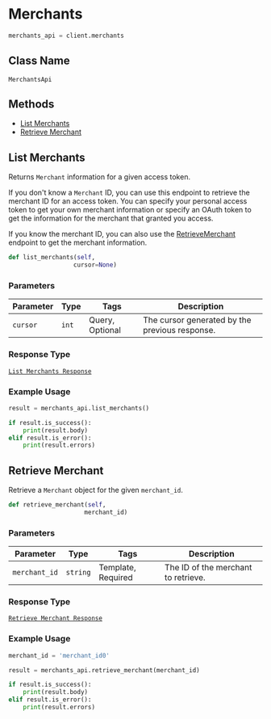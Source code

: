 # Merchants

```python
merchants_api = client.merchants
```

## Class Name

`MerchantsApi`

## Methods

* [List Merchants](/doc/merchants.md#list-merchants)
* [Retrieve Merchant](/doc/merchants.md#retrieve-merchant)

## List Merchants

Returns `Merchant` information for a given access token.

If you don't know a `Merchant` ID, you can use this endpoint to retrieve the merchant ID for an access token.
You can specify your personal access token to get your own merchant information or specify an OAuth token
to get the information for the  merchant that granted you access.

If you know the merchant ID, you can also use the [RetrieveMerchant](#endpoint-merchants-retrievemerchant)
endpoint to get the merchant information.

```python
def list_merchants(self,
                  cursor=None)
```

### Parameters

| Parameter | Type | Tags | Description |
|  --- | --- | --- | --- |
| `cursor` | `int` | Query, Optional | The cursor generated by the previous response. |

### Response Type

[`List Merchants Response`]($m/ListMerchantsResponse)

### Example Usage

```python
result = merchants_api.list_merchants()

if result.is_success():
    print(result.body)
elif result.is_error():
    print(result.errors)
```

## Retrieve Merchant

Retrieve a `Merchant` object for the given `merchant_id`.

```python
def retrieve_merchant(self,
                     merchant_id)
```

### Parameters

| Parameter | Type | Tags | Description |
|  --- | --- | --- | --- |
| `merchant_id` | `string` | Template, Required | The ID of the merchant to retrieve. |

### Response Type

[`Retrieve Merchant Response`]($m/RetrieveMerchantResponse)

### Example Usage

```python
merchant_id = 'merchant_id0'

result = merchants_api.retrieve_merchant(merchant_id)

if result.is_success():
    print(result.body)
elif result.is_error():
    print(result.errors)
```

